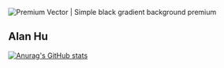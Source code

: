 ![Premium Vector | Simple black gradient background premium](https://github.com/alhu45/alhu45/assets/146134550/c6849bf8-8a05-46b0-ab2e-3d5ee4b5ddc2)

## Alan Hu

[![Anurag's GitHub stats](https://github-readme-stats.vercel.app/api?username=alhu45)](https://github.com/anuraghazra/github-readme-stats)
